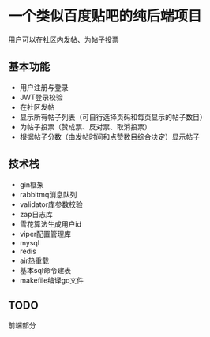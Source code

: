 # 一个类似百度贴吧的纯后端项目
用户可以在社区内发帖、为帖子投票
## 基本功能
- 用户注册与登录
- JWT登录校验
- 在社区发帖
- 显示所有帖子列表（可自行选择页码和每页显示的帖子数目）
- 为帖子投票（赞成票、反对票、取消投票）
- 根据帖子分数（由发帖时间和点赞数目综合决定）显示帖子
## 技术栈
- gin框架
- rabbitmq消息队列
- validator库参数校验
- zap日志库
- 雪花算法生成用户id
- viper配置管理库
- mysql
- redis
- air热重载
- 基本sql命令建表
- makefile编译go文件
## TODO
前端部分
